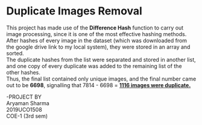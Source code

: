 # Duplicate Images Removal

This project has made use of the **Difference Hash** function to carry out image processing, since it is one of the most effective hashing methods.   
After hashes of every image in the dataset (which was downloaded from the google drive link to my local system), they were stored in an array and sorted.  
The duplicate hashes from the list were separated and stored in another list, and one copy of every duplicate was added to the remaining list of the other hashes.  
Thus, the final list contained only unique images, and the final number came out to be **6698**, signalling that 7814 - 6698 = <ins>**1116 images were duplicate.**</ins>  

-PROJECT BY  
Aryaman Sharma  
2019UCO1508  
COE-1 (3rd sem)
